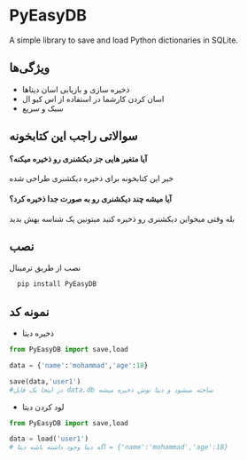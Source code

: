 # PyEasyDB
A simple library to save and load Python dictionaries in SQLite.


## ویژگی‌ها

- ذخیره سازی و بازیابی اسان دیتاها
- اسان کردن کارشما در استفاده از اس کیو ال
- سبک و سریع



## سوالاتی راجب این کتابخونه

#### آیا متغیر هایی جز دیکشنری رو ذخیره میکنه؟

خیر این کتابخونه برای ذخیره دیکشنری طراحی شده

#### آیا میشه چند دیکشنری رو به صورت جدا ذخیره کرد؟

بله وقتی میخواین دیکشنری رو ذخیره کنید میتونین یک شناسه بهش بدید


## نصب

نصب از طریق ترمینال

```bash
  pip install PyEasyDB
```

## نمونه کد
- ذخیره دیتا
```python
from PyEasyDB import save,load

data = {'name':'mohammad','age':18}

save(data,'user1')
#در اینجا یک فایل data.db ساخته میشود و دیتا توش ذخیره میشه

```

- لود کردن دیتا

```python
from PyEasyDB import save,load

data = load('user1')
# اگه دیتا وجود داشته باشه دیتا = {'name':'mohammad','age':18}
```
